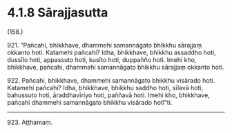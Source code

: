 

# 4.1.8 Sārajjasutta




(158.)

921\. “Pañcahi, bhikkhave, dhammehi samannāgato bhikkhu sārajjaṃ okkanto hoti. Katamehi pañcahi? Idha, bhikkhave, bhikkhu assaddho hoti, dussīlo hoti, appassuto hoti, kusīto hoti, duppañño hoti. Imehi kho, bhikkhave, pañcahi, dhammehi samannāgato bhikkhu sārajjaṃ okkanto hoti.

922\. Pañcahi, bhikkhave, dhammehi samannāgato bhikkhu visārado hoti. Katamehi pañcahi? Idha, bhikkhave, bhikkhu saddho hoti, sīlavā hoti, bahussuto hoti, āraddhavīriyo hoti, paññavā hoti. Imehi kho, bhikkhave, pañcahi dhammehi samannāgato bhikkhu visārado hotī”ti.

---

923\. Aṭṭhamaṃ.





